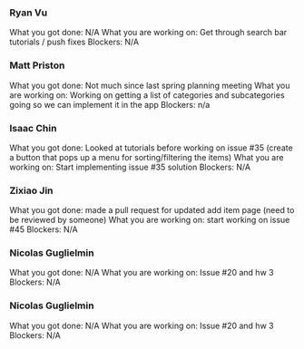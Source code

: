 ### Ryan Vu
What you got done: N/A
What you are working on: Get through search bar tutorials / push fixes
Blockers: N/A

### Matt Priston
What you got done: Not much since last spring planning meeting
What you are working on: Working on getting a list of categories and subcategories going so we can implement it in the app
Blockers: n/a

### Isaac Chin
What you got done: Looked at tutorials before working on issue #35 (create a button that pops up a menu for sorting/filtering the items)
What you are working on: Start implementing issue #35 solution
Blockers: N/A

### Zixiao Jin
What you got done: made a pull request for updated add item page (need to be reviewed by someone)
What you are working on: start working on issue #45
Blockers: N/A 

### Nicolas Guglielmin
What you got done: N/A
What you are working on: Issue #20 and hw 3
Blockers: N/A

### Nicolas Guglielmin
What you got done: N/A
What you are working on: Issue #20 and hw 3
Blockers: N/A
